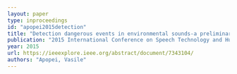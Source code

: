 ```yaml
---
layout: paper
type: inproceedings
id: "apopei2015detection"
title: "Detection dangerous events in environmental sounds-a preliminary evaluation"
publication: "2015 International Conference on Speech Technology and Human-Computer Dialogue (SpeD)"
year: 2015
url: https://ieeexplore.ieee.org/abstract/document/7343104/
authors: "Apopei, Vasile"
---
```

